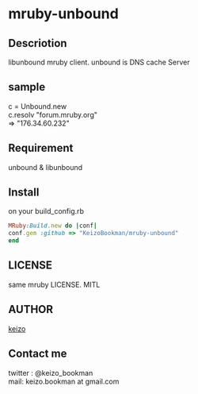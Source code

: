 mruby-unbound
====


## Descriotion
libunbound mruby client.
unbound is DNS cache Server

## sample

c = Unbound.new  
c.resolv "forum.mruby.org"  
=> "176.34.60.232"  

## Requirement

unbound & libunbound

## Install

on your build_config.rb

```ruby:build_config.rb
MRuby:Build.new do |conf|  
conf.gem :github => "KeizoBookman/mruby-unbound"  
end  
```
  
## LICENSE

same mruby LICENSE. MITL

## AUTHOR

[keizo](https://github.com/KeizoBookman)


## Contact me
twitter : @keizo_bookman  
mail: keizo.bookman at gmail.com  
